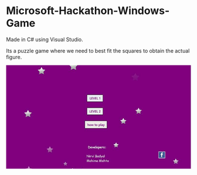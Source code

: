 # Microsoft-Hackathon-Windows-Game

Made in C# using Visual Studio.

Its a puzzle game where we need to best fit the squares to obtain the actual figure.

![alt_text](https://github.com/Nirvi1/Microsoft-Hackathon-Windows-Game/blob/master/Perplexed_Page1.jpg)
